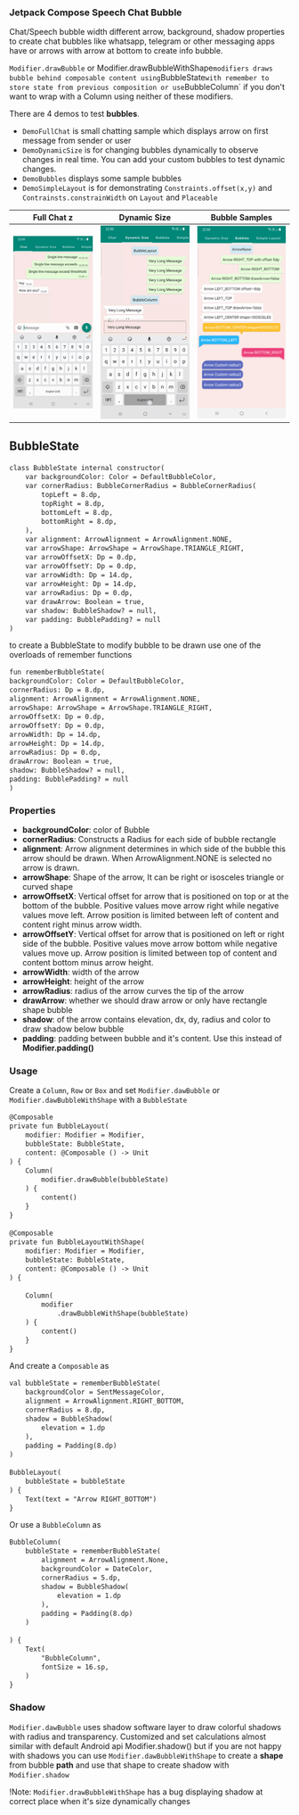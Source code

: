 ### Jetpack Compose Speech Chat Bubble

Chat/Speech bubble width different arrow, background, shadow properties to create chat bubbles
like whatsapp, telegram or other messaging apps have or arrows with arrow at bottom to create
info bubble.

`Modifier.drawBubble` or Modifier.drawBubbleWithShape` modifiers draws bubble behind
composable content using `BubbleState` with remember to store state from previous composition or use `BubbleColumn` if
you don't want to wrap with a Column using neither of these modifiers.

There are 4 demos to test **bubbles**.
* `DemoFullChat` is small chatting sample which displays arrow on first message from sender or user
* `DemoDynamicSize` is for changing bubbles dynamically to observe changes in real time. You can add your custom bubbles to test dynamic changes.
* `DemoBubbles` displays some sample bubbles
* `DemoSimpleLayout` is for demonstrating `Constraints.offset(x,y)` and `Contrainsts.constrainWidth` on `Layout` and `Placeable`

| Full Chat                           z    | Dynamic Size                                | Bubble Samples                              |
|------------------------------------------|---------------------------------------------|---------------------------------------------|
| <img src="./screenshots/demo_chat.gif"/> | <img src="./screenshots/demo_dynamic.gif"/> | <img src="./screenshots/demo_bubbles.png"/> |


## BubbleState
```
class BubbleState internal constructor(
    var backgroundColor: Color = DefaultBubbleColor,
    var cornerRadius: BubbleCornerRadius = BubbleCornerRadius(
        topLeft = 8.dp,
        topRight = 8.dp,
        bottomLeft = 8.dp,
        bottomRight = 8.dp,
    ),
    var alignment: ArrowAlignment = ArrowAlignment.NONE,
    var arrowShape: ArrowShape = ArrowShape.TRIANGLE_RIGHT,
    var arrowOffsetX: Dp = 0.dp,
    var arrowOffsetY: Dp = 0.dp,
    var arrowWidth: Dp = 14.dp,
    var arrowHeight: Dp = 14.dp,
    var arrowRadius: Dp = 0.dp,
    var drawArrow: Boolean = true,
    var shadow: BubbleShadow? = null,
    var padding: BubblePadding? = null
) 
```

to create a BubbleState to modify bubble to be drawn use one of the overloads of remember functions
```
fun rememberBubbleState(
backgroundColor: Color = DefaultBubbleColor,
cornerRadius: Dp = 8.dp,
alignment: ArrowAlignment = ArrowAlignment.NONE,
arrowShape: ArrowShape = ArrowShape.TRIANGLE_RIGHT,
arrowOffsetX: Dp = 0.dp,
arrowOffsetY: Dp = 0.dp,
arrowWidth: Dp = 14.dp,
arrowHeight: Dp = 14.dp,
arrowRadius: Dp = 0.dp,
drawArrow: Boolean = true,
shadow: BubbleShadow? = null,
padding: BubblePadding? = null
)
```
### Properties
* **backgroundColor**: color of Bubble
* **cornerRadius**: Constructs a Radius for each side of bubble rectangle
* **alignment**: Arrow alignment determines in which side of the bubble this arrow should be drawn. When ArrowAlignment.NONE is selected no arrow is drawn.
* **arrowShape**: Shape of the arrow, It can be right or isosceles triangle or curved shape
* **arrowOffsetX**: Vertical offset for arrow that is positioned on top or at the bottom of the bubble. Positive values move arrow right while negative values move left. Arrow position is limited between left of content and  content right minus arrow width.
* **arrowOffsetY**: Vertical offset for arrow that is positioned on left or right side of the bubble. Positive values move arrow bottom while negative values move up. Arrow position  is limited between top of content and  content bottom minus arrow height.
* **arrowWidth**: width of the arrow
* **arrowHeight**: height of the arrow
* **arrowRadius**: radius of the arrow curves the tip of the arrow
* **drawArrow**: whether we should draw arrow or only have rectangle shape bubble
* **shadow**: of the arrow contains elevation, dx, dy, radius and color to draw shadow below bubble
* **padding**: padding between bubble and it's content. Use this instead of **Modifier.padding()**

### Usage

Create a `Column`, `Row` or `Box` and set `Modifier.dawBubble` or `Modifier.dawBubbleWithShape` with a `BubbleState`
```
@Composable
private fun BubbleLayout(
    modifier: Modifier = Modifier,
    bubbleState: BubbleState,
    content: @Composable () -> Unit
) {
    Column(
        modifier.drawBubble(bubbleState)
    ) {
        content()
    }
}

@Composable
private fun BubbleLayoutWithShape(
    modifier: Modifier = Modifier,
    bubbleState: BubbleState,
    content: @Composable () -> Unit
) {

    Column(
        modifier
            .drawBubbleWithShape(bubbleState)
    ) {
        content()
    }
}
```
And create a `Composable` as
```
val bubbleState = rememberBubbleState(
    backgroundColor = SentMessageColor,
    alignment = ArrowAlignment.RIGHT_BOTTOM,
    cornerRadius = 8.dp,
    shadow = BubbleShadow(
        elevation = 1.dp
    ),
    padding = Padding(8.dp)
)

BubbleLayout(
    bubbleState = bubbleState
) {
    Text(text = "Arrow RIGHT_BOTTOM")
}
```

Or use a `BubbleColumn` as

```
BubbleColumn(
    bubbleState = rememberBubbleState(
        alignment = ArrowAlignment.None,
        backgroundColor = DateColor,
        cornerRadius = 5.dp,
        shadow = BubbleShadow(
            elevation = 1.dp
        ),
        padding = Padding(8.dp)
    )

) {
    Text(
        "BubbleColumn",
        fontSize = 16.sp,
    )
}
```

### Shadow
`Modifier.dawBubble` uses shadow software layer to draw colorful shadows with radius and transparency.
Customized and set calculations almost similar with default Android api Modifier.shadow()
but if you are not happy with shadows you can use `Modifier.dawBubbleWithShape` to
create a **shape** from bubble **path** and use that shape to create shadow with `Modifier.shadow`

!Note: `Modifier.drawBubbleWithShape` has a bug displaying shadow at correct place when it's size dynamically changes